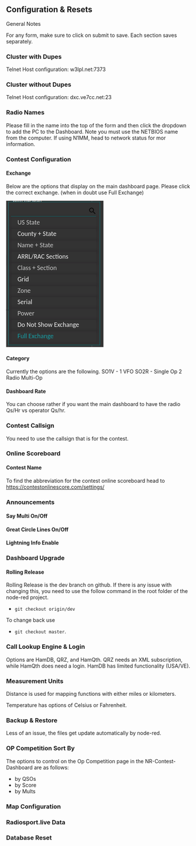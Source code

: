 ## Configuration & Resets

General Notes

For any form, make sure to click on submit to save. Each section saves separately.

### Cluster with Dupes
Telnet Host configuration: w3lpl.net:7373

### Cluster without Dupes
Telnet Host configuration: dxc.ve7cc.net:23

### Radio Names
Please fill in the name into the top of the form and then click the dropdown to add the PC to the Dashboard.
Note you must use the NETBIOS name from the computer. If using N1MM, head to network status for mor information.

### Contest Configuration
#### Exchange
Below are the options that display on the main dashboard page. Please click the correct exchange.
(when in doubt use Full Exchange)

![Exchange Category](../pics/config&Reset/Exchange.png)

#### Category
Currently the options are the following.
SO1V - 1 VFO
SO2R - Single Op 2 Radio
Multi-Op

#### Dashboard Rate
You can choose rather if you want the main dashboard to have the radio Qs/Hr vs operator Qs/hr.

### Contest Callsign
You need to use the callsign that is for the contest.

### Online Scoreboard

#### Contest Name
To find the abbreviation for the contest online scoreboard head to https://contestonlinescore.com/settings/

### Announcements

#### Say Multi On/Off

#### Great Circle Lines On/Off

#### Lightning Info Enable

### Dashboard Upgrade

#### Rolling Release

Rolling Release is the dev branch on github.
If there is any issue with changing this, you need to use the follow command in the root folder of the node-red project.

* `git checkout origin/dev`

To change back use 

* `git checkout master`.


### Call Lookup Engine & Login

Options are HamDB, QRZ, and HamQth.
QRZ needs an XML subscription, while HamQth does need a login.
HamDB has limited functionality (USA/VE).

### Measurement Units

Distance is used for mapping functions with either miles or kilometers.

Temperature has options of Celsius or Fahrenheit.

### Backup & Restore

Less of an issue, the files get update automatically by node-red. 

### OP Competition Sort By

The options to control on the Op Competition page in the NR-Contest-Dashboard are as follows:
* by QSOs
* by Score
* by Mults

### Map Configuration

### Radiosport.live Data

### Database Reset

